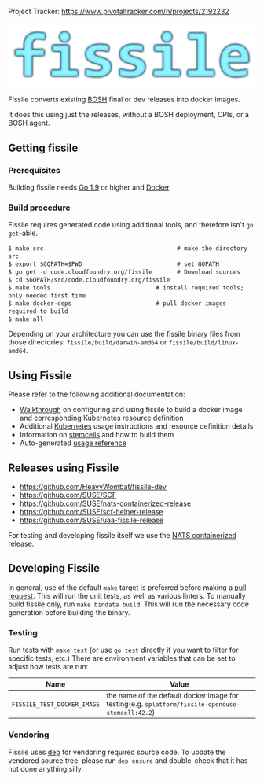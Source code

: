 Project Tracker: https://www.pivotaltracker.com/n/projects/2192232


![fissile-logo](./docs/fissile-logo.png)

Fissile converts existing [BOSH] final or dev releases into docker images.

It does this using just the releases, without a BOSH deployment, CPIs, or a BOSH
agent.

[BOSH]: http://bosh.io/docs

## Getting fissile

### Prerequisites
Building fissile needs [Go 1.9] or higher and [Docker].

[Go 1.9]: https://golang.org/doc/install
[Docker]: https://www.docker.com

### Build procedure
Fissile requires generated code using additional tools, and therefore isn't
`go get`-able.

```
$ make src                                      # make the directory src
$ export $GOPATH=$PWD                           # set GOPATH
$ go get -d code.cloudfoundry.org/fissile       # Download sources
$ cd $GOPATH/src/code.cloudfoundry.org/fissile
$ make tools                              # install required tools; only needed first time
$ make docker-deps                        # pull docker images required to build
$ make all
```

Depending on your architecture you can use the fissile binary files from those directories:
`fissile/build/darwin-amd64` or `fissile/build/linux-amd64`.

## Using Fissile
Please refer to the following additional documentation:

* [Walkthrough] on configuring and using fissile to build a docker image and
corresponding Kubernetes resource definition
* Additional [Kubernetes] usage instructions and resource definition details
* Information on [stemcells] and how to build them
* Auto-generated [usage reference]

[walkthrough]: ./docs/configuration.md
[Kubernetes]: ./docs/kubernetes.md
[stemcells]: ./docs/stemcells.md
[usage reference]: ./docs/generated/fissile.md

## Releases using Fissile

* https://github.com/HeavyWombat/fissile-dev
* https://github.com/SUSE/SCF
* https://github.com/SUSE/nats-containerized-release
* https://github.com/SUSE/scf-helper-release
* https://github.com/SUSE/uaa-fissile-release

For testing and developing fissile itself we use the [NATS containerized release](https://github.com/SUSE/nats-containerized-release).

## Developing Fissile
In general, use of the default `make` target is preferred before
making a [pull request].  This will run the unit tests, as well as
various linters.  To manually build fissile only, run
`make bindata build`.  This will run the necessary code generation
before building the binary.

[pull request]: https://code.cloudfoundry.org/fissile/pulls

### Testing
Run tests with `make test` (or use `go test` directly if you want to filter for
specific tests, etc.)  There are environment variables that can be set to
adjust how tests are run:

Name | Value
--- | ---
`FISSILE_TEST_DOCKER_IMAGE` | the name of the default docker image for testing(e.g. `splatform/fissile-opensuse-stemcell:42.2`)

### Vendoring
Fissile uses [dep] for vendoring required source code.  To update the vendored
source tree, please run `dep ensure` and double-check that it has not done
anything silly.

[dep]: https://github.com/golang/dep

